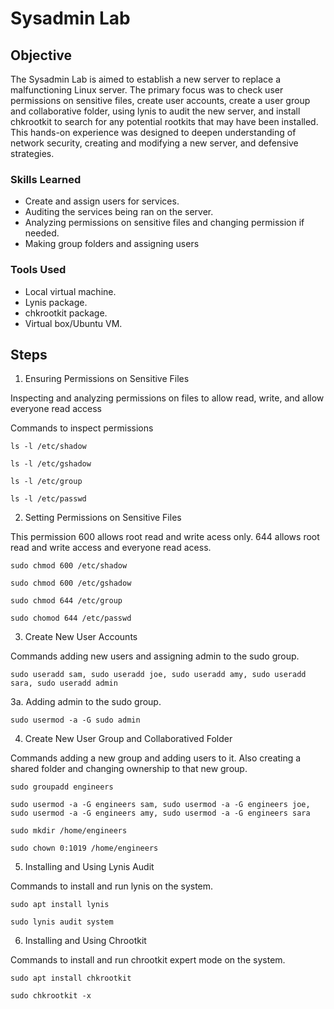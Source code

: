 # Sysadmin Lab

## Objective

The Sysadmin Lab is aimed to establish a new server to replace a malfunctioning Linux server. The primary focus was to check user permissions on sensitive files, create user accounts, create a user group and collaborative folder, using lynis to audit the new server, and install chkrootkit to search for any potential rootkits that may have been installed. This hands-on experience was designed to deepen understanding of network security, creating and modifying a new server, and defensive strategies.

### Skills Learned

- Create and assign users for services.
- Auditing the services being ran on the server.
- Analyzing permissions on sensitive files and changing permission if needed.
- Making group folders and assigning users

### Tools Used

- Local virtual machine.
- Lynis package.
- chkrootkit package.
- Virtual box/Ubuntu VM.

## Steps

1. Ensuring Permissions on Sensitive Files

Inspecting and analyzing permissions on files to allow read, write, and allow everyone read access

Commands to inspect permissions
```
ls -l /etc/shadow
```
```
ls -l /etc/gshadow
```
```
ls -l /etc/group
```
```
ls -l /etc/passwd
```
2. Setting Permissions on Sensitive Files

This permission 600 allows root read and write acess only. 644 allows root read and write access and everyone read acess.
```
sudo chmod 600 /etc/shadow
```
```
sudo chmod 600 /etc/gshadow
```
```
sudo chmod 644 /etc/group
```
```
sudo chomod 644 /etc/passwd
```
3. Create New User Accounts

Commands adding new users and assigning admin to the sudo group.
```
sudo useradd sam, sudo useradd joe, sudo useradd amy, sudo useradd sara, sudo useradd admin
```
3a. Adding admin to the sudo group.
```
sudo usermod -a -G sudo admin
```
4. Create New User Group and Collaboratived Folder

Commands adding a new group and adding users to it. Also creating a shared folder and changing ownership to that new group.
```
sudo groupadd engineers
```
```
sudo usermod -a -G engineers sam, sudo usermod -a -G engineers joe, sudo usermod -a -G engineers amy, sudo usermod -a -G engineers sara
```
```
sudo mkdir /home/engineers
```
```
sudo chown 0:1019 /home/engineers
```
5. Installing and Using Lynis Audit

Commands to install and run lynis on the system.
```
sudo apt install lynis
```
```
sudo lynis audit system
```
6. Installing and Using Chrootkit

Commands to install and run chrootkit expert mode on the system.
```
sudo apt install chkrootkit
```
```
sudo chkrootkit -x
```
